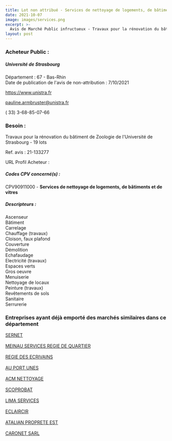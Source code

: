 ```yaml
---
title: Lot non attribué - Services de nettoyage de logements, de bâtiments et de vitres
date: 2021-10-07
image: images/services.png
excerpt: >-
  Avis de Marché Public infructueux - Travaux pour la rénovation du bâtiment de Zoologie de l'Université de Strasbourg
layout: post
---
```


### Acheteur Public :
##### Université de Strasbourg
Département : 67 - Bas-Rhin<br/>
Date de publication de l'avis de non-attribution : 7/10/2021


https://www.unistra.fr

pauline.armbruster@unistra.fr

( 33) 3-68-85-07-66
### Besoin :

Travaux pour la rénovation du bâtiment de Zoologie de l'Université de Strasbourg - 19 lots

Ref. avis : 21-133277

URL Profil Acheteur : 

##### Codes CPV concerné(s) :
CPV90911000 - **Services de nettoyage de logements, de bâtiments et de vitres** <br/>

##### Descripteurs :
Ascenseur <br/>
Bâtiment <br/>
Carrelage <br/>
Chauffage (travaux) <br/>
Cloison, faux plafond <br/>
Couverture <br/>
Démolition <br/>
Echafaudage <br/>
Electricité (travaux) <br/>
Espaces verts <br/>
Gros oeuvre <br/>
Menuiserie <br/>
Nettoyage de locaux <br/>
Peinture (travaux) <br/>
Revêtements de sols <br/>
Sanitaire <br/>
Serrurerie <br/>

### Entreprises ayant déjà emporté des marchés similaires dans ce département
<a href="/entreprise-547/siren-326036639">SERNET</a><br/><br/>
<a href="/entreprise-552/siren-384850319">MEINAU SERVICES REGIE DE QUARTIER</a><br/><br/>
<a href="/entreprise-553/siren-388276180">REGIE DES ECRIVAINS</a><br/><br/>
<a href="/entreprise-553/siren-391328705">AU PORT UNES</a><br/><br/>
<a href="/entreprise-559/siren-429861669">ACM NETTOYAGE</a><br/><br/>
<a href="/entreprise-560/siren-434748505">SCOPROBAT</a><br/><br/>
<a href="/entreprise-565/siren-485191092">LIMA SERVICES</a><br/><br/>
<a href="/entreprise-567/siren-495198434">ECLAIRCIR</a><br/><br/>
<a href="/entreprise-570/siren-520283110">ATALIAN PROPRETE EST</a><br/><br/>
<a href="/entreprise-573/siren-656580073">CARONET SARL</a><br/><br/>
